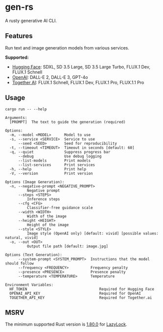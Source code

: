# gen-rs

A rusty generative AI CLI.

## Features

Run text and image generation models from various services.

**Supported:**
- [Hugging Face](https://huggingface.co): SDXL, SD 3.5 Large, SD 3.5 Large Turbo, FLUX.1 Dev, FLUX.1 Schnell
- [OpenAI](https://openai.com): DALL-E 2, DALL-E 3, GPT-4o
- [Together AI](https://together.ai): FLUX.1 Schnell, FLUX.1 Dev, FLUX.1 Pro, FLUX.1.1 Pro

## Usage

`cargo run -- --help`

```
Arguments:
  [PROMPT]  The text to guide the generation (required)

Options:
  -m, --model <MODEL>      Model to use
  -s, --service <SERVICE>  Service to use
      --seed <SEED>        Seed for reproducibility
  -t, --timeout <TIMEOUT>  Timeout in seconds [default: 60]
  -q, --quiet              Suppress progress bar
      --debug              Use debug logging
      --list-models        Print models
      --list-services      Print services
  -h, --help               Print help
  -V, --version            Print version

Options (Image Generation):
  -n, --negative-prompt <NEGATIVE_PROMPT>
          Negative prompt
      --steps <STEPS>
          Inference steps
      --cfg <CFG>
          Classifier-free guidance scale
      --width <WIDTH>
          Width of the image
      --height <HEIGHT>
          Height of the image
      --style <STYLE>
          Image style (OpenAI only) [default: vivid] [possible values: natural, vivid]
  -o, --out <OUT>
          Output file path [default: image.jpg]

Options (Text Generation):
      --system-prompt <SYSTEM_PROMPT>  Instructions that the model should follow
      --frequency <FREQUENCY>          Frequency penalty
      --presence <PRESENCE>            Presence penalty
      --temperature <TEMPERATURE>      Temperature

Environment Variables:
  HF_TOKEN                                 Required for Hugging Face
  OPENAI_API_KEY                           Required for OpenAI
  TOGETHER_API_KEY                         Required for Together.ai
```

## MSRV

The minimum supported Rust version is [1.80.0](https://blog.rust-lang.org/2024/07/25/Rust-1.80.0.html) for [LazyLock](https://doc.rust-lang.org/std/sync/struct.LazyLock.html).
